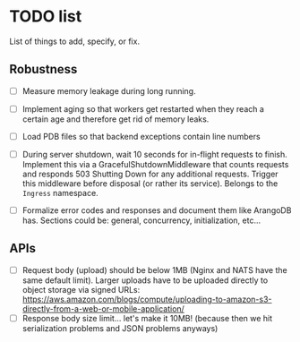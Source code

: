 # TODO list

List of things to add, specify, or fix.


## Robustness

- [ ] Measure memory leakage during long running.
- [ ] Implement aging so that workers get restarted when they reach a certain age and therefore get rid of memory leaks.
- [ ] Load PDB files so that backend exceptions contain line numbers
- [ ] During server shutdown, wait 10 seconds for in-flight requests to finish. Implement this via a GracefulShutdownMiddleware that counts requests and responds 503 Shutting Down for any additional requests. Trigger this middleware before disposal (or rather its service). Belongs to the `Ingress` namespace.
- [ ] Formalize error codes and responses and document them like ArangoDB has. Sections could be: general, concurrency, initialization, etc...


## APIs

- [ ] Request body (upload) should be below 1MB (Nginx and NATS have the same default limit). Larger uploads have to be uploaded directly to object storage via signed URLs: https://aws.amazon.com/blogs/compute/uploading-to-amazon-s3-directly-from-a-web-or-mobile-application/
- [ ] Response body size limit... let's make it 10MB! (because then we hit serialization problems and JSON problems anyways)
